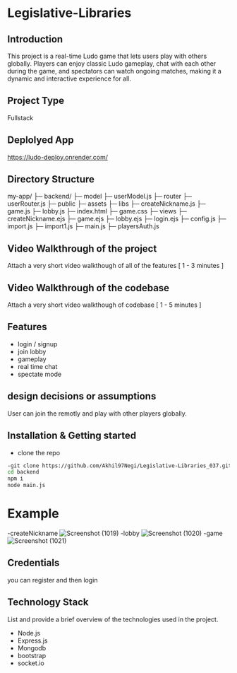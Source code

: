 # Legislative-Libraries

## Introduction
 This project is a real-time Ludo game that lets users play with others globally. Players can enjoy classic Ludo gameplay, chat with each other during the game, and spectators can watch ongoing matches, making it a dynamic and interactive experience for all.

## Project Type
 Fullstack

## Deplolyed App
 https://ludo-deploy.onrender.com/
## Directory Structure
my-app/
├─ backend/
  ├─ model
    ├─ userModel.js
  ├─ router
    ├─ userRouter.js
  ├─ public
    ├─ assets
    ├─ libs
    ├─ createNickname.js
    ├─ game.js
    ├─ lobby.js
    ├─ index.html
    ├─ game.css
  ├─ views
    ├─ createNickname.ejs
    ├─ game.ejs
    ├─ lobby.ejs
    ├─ login.ejs
  ├─ config.js
  ├─ import.js
  ├─ import1.js
  ├─ main.js
  ├─ playersAuth.js
  
  
## Video Walkthrough of the project
Attach a very short video walkthough of all of the features [ 1 - 3 minutes ]

## Video Walkthrough of the codebase
Attach a very short video walkthough of codebase [ 1 - 5 minutes ]

## Features
- login / signup 
- join lobby
- gameplay 
- real time chat
- spectate mode

## design decisions or assumptions
User can join the remotly and play with other players globally.

## Installation & Getting started
- clone the repo
```bash
-git clone https://github.com/Akhil97Negi/Legislative-Libraries_037.git
cd backend
npm i
node main.js
```

# Example
-createNickname
![Screenshot (1019)](https://github.com/user-attachments/assets/44b5c2e9-41cf-4d00-9001-c5c32dbfa519)
-lobby
![Screenshot (1020)](https://github.com/user-attachments/assets/e1c849d3-0783-4796-8459-cd1aee45d894)
-game
![Screenshot (1021)](https://github.com/user-attachments/assets/9261d06b-5388-45f0-8926-2dee97ac8831)

## Credentials
you can register and then login

## Technology Stack
List and provide a brief overview of the technologies used in the project.

- Node.js
- Express.js
- Mongodb
- bootstrap
- socket.io
